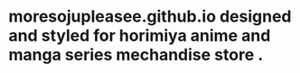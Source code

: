 # moresojupleasee.github.io designed and styled for horimiya anime and manga series mechandise store .
